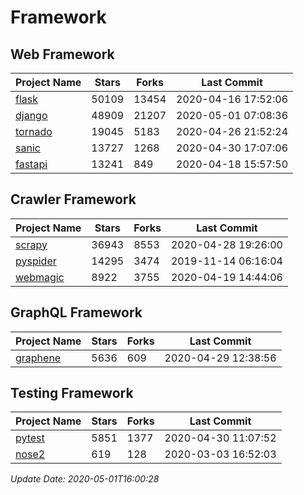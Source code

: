 # Framework

## Web Framework

| Project Name | Stars | Forks | Last Commit |
| ------------ | ----- | ----- | ----------- |
| [flask](https://github.com/pallets/flask) | 50109 | 13454 | 2020-04-16 17:52:06 |
| [django](https://github.com/django/django) | 48909 | 21207 | 2020-05-01 07:08:36 |
| [tornado](https://github.com/tornadoweb/tornado) | 19045 | 5183 | 2020-04-26 21:52:24 |
| [sanic](https://github.com/huge-success/sanic) | 13727 | 1268 | 2020-04-30 17:07:06 |
| [fastapi](https://github.com/tiangolo/fastapi) | 13241 | 849 | 2020-04-18 15:57:50 |

## Crawler Framework

| Project Name | Stars | Forks | Last Commit |
| ------------ | ----- | ----- | ----------- |
| [scrapy](https://github.com/scrapy/scrapy) | 36943 | 8553 | 2020-04-28 19:26:00 |
| [pyspider](https://github.com/binux/pyspider) | 14295 | 3474 | 2019-11-14 06:16:04 |
| [webmagic](https://github.com/code4craft/webmagic) | 8922 | 3755 | 2020-04-19 14:44:06 |

## GraphQL Framework

| Project Name | Stars | Forks | Last Commit |
| ------------ | ----- | ----- | ----------- |
| [graphene](https://github.com/graphql-python/graphene) | 5636 | 609 | 2020-04-29 12:38:56 |

## Testing Framework

| Project Name | Stars | Forks | Last Commit |
| ------------ | ----- | ----- | ----------- |
| [pytest](https://github.com/pytest-dev/pytest) | 5851 | 1377 | 2020-04-30 11:07:52 |
| [nose2](https://github.com/nose-devs/nose2) | 619 | 128 | 2020-03-03 16:52:03 |

*Update Date: 2020-05-01T16:00:28*